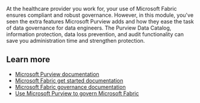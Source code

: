 At the healthcare provider you work for, your use of Microsoft Fabric ensures compliant and robust governance. However, in this module, you've seen the extra features Microsoft Purview adds and how they ease the task of data governance for data engineers. The Purview Data Catalog, information protection, data loss prevention, and audit functionality can save you administration time and strengthen protection.

## Learn more

- [Microsoft Purview documentation](/purview/)
- [Microsoft Fabric get started documentation](fabric/get-started/)
- [Microsoft Fabric governance documentation](fabric/governance/)
- [Use Microsoft Purview to govern Microsoft Fabric](/fabric/governance/microsoft-purview-fabric)
